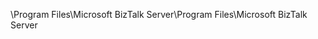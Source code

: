 <span data-ttu-id="d1778-101">\Program Files\Microsoft BizTalk Server</span><span class="sxs-lookup"><span data-stu-id="d1778-101">\Program Files\Microsoft BizTalk Server</span></span>